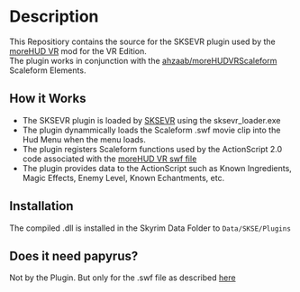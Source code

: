 
# Description

This Repositiory contains the source for the SKSEVR plugin used by the [moreHUD VR](https://www.nexusmods.com/skyrimspecialedition/mods/12688) mod for the VR Edition.  
The plugin works in conjunction with the [ahzaab/moreHUDVRScaleform](https://github.com/ahzaab/moreHUDVRScaleform) Scaleform Elements.  

## How it Works

* The SKSEVR plugin is loaded by [SKSEVR](http://skse.silverlock.org/) using the sksevr_loader.exe
* The plugin dynammically loads the Scaleform .swf movie clip into the Hud Menu when the menu loads.
* The plugin registers Scaleform functions used by the ActionScript 2.0 code associated with the [moreHUD VR swf file](https://github.com/ahzaab/moreHUDVRScaleform) 
* The plugin provides data to the ActionScript such as Known Ingredients, Magic Effects, Enemy Level, Known Echantments, etc.

## Installation
The compiled .dll is installed in the Skyrim Data Folder to `Data/SKSE/Plugins`

## Does it need papyrus?
Not by the Plugin. But only for the .swf file as described [here](https://github.com/ahzaab/moreHUDVRScaleform) 
